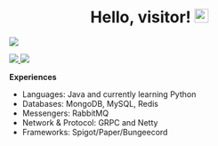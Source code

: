 <div align="center">
   <h1>Hello, visitor! <img src="https://media.giphy.com/media/hvRJCLFzcasrR4ia7z/giphy.gif" width="25px"></h1>
</div>

<img align="center" src="https://github-readme-stats.vercel.app/api?username=mluizaa00&count_private=true&show_icons=true&hide_title=true&theme=kacho_ga"/>

<p align="left">
  <a href="mailto:taeckls@gmail.com">
    <img src="https://img.shields.io/badge/-taeckls@gmail.com-e84646?style=flat-square&labelColor=e84646&logo=Gmail&logoColor=FFFFFF&link=mailto:taeckls@gmail.com">
  </a>
  <a href="https://discord.com/users/374628490143596545">
    <img src="https://img.shields.io/badge/vacant-e84646?style=flat-square&labelColor=e84646&logo=discord&logoColor=FFFFFF">
  </a>
</p>

**Experiences**

- Languages: Java and currently learning Python
- Databases: MongoDB, MySQL, Redis
- Messengers: RabbitMQ
- Network & Protocol: GRPC and Netty
- Frameworks: Spigot/Paper/Bungeecord
